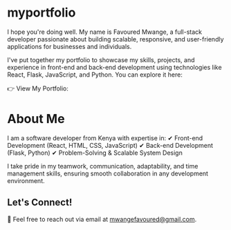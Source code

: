 # myportfolio
I hope you're doing well. My name is Favoured Mwange, a full-stack developer passionate about building scalable, responsive, and user-friendly applications for businesses and individuals.

I've put together my portfolio to showcase my skills, projects, and experience in front-end and back-end development using technologies like React, Flask, JavaScript, and Python. You can explore it here:

👉 View My Portfolio:

# About Me
I am a software developer from Kenya with expertise in:
✔ Front-end Development (React, HTML, CSS, JavaScript)
✔ Back-end Development (Flask, Python)
✔ Problem-Solving & Scalable System Design

I take pride in my teamwork, communication, adaptability, and time management skills, ensuring smooth collaboration in any development environment.

## Let's Connect!
📩 Feel free to reach out via email at mwangefavoured@gmail.com.
